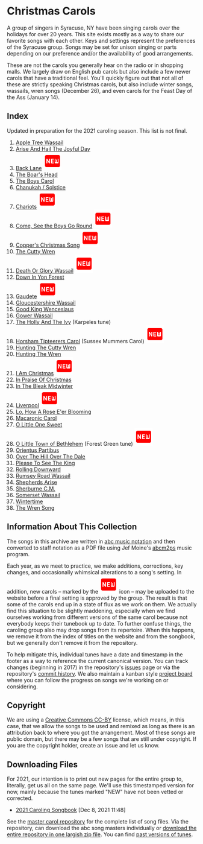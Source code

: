 # Christmas Carols

A group of singers in Syracuse, NY have been singing carols over the holidays for over 20 years. This site exists mostly as a way to share our favorite songs with each other. Keys and settings represent the preferences of the Syracuse group. Songs may be set for unison singing or parts depending on our preference and/or the availability of good arrangements. 

These are not the carols you generally hear on the radio or in shopping malls. We largely draw on English pub carols but also include a few newer carols that have a traditional feel. You'll quickly figure out that not all of these are strictly speaking Christmas carols, but also include winter songs, wassails, wren songs (December 26), and even carols for the Feast Day of the Ass (January 14). 

## Index

Updated in preparation for the 2021 caroling season. This list is not final.

1. [Apple Tree Wassail](pdf/apple-tree-wassail.pdf)
1. [Arise And Hail The Joyful Day](pdf/arise-hail-joyful-day.pdf)
1. [Back Lane](pdf/back-lane.pdf) <img src="img/new.svg" alt="New">
1. [The Boar's Head](pdf/boars-head.pdf)
1. [The Boys Carol](pdf/boys-carol.pdf)
1. [Chanukah / Solstice](pdf/chanukah-solstice.pdf)
1. [Chariots](pdf/chariots__harmony.pdf) <img src="img/new.svg" alt="New">
1. [Come, See the Boys Go Round](pdf/come-see-the-boys-go-round.pdf) <img src="img/new.svg" alt="New">
1. [Copper's Christmas Song](pdf/coppers-christmas-song__harmony.pdf) <img src="img/new.svg" alt="New">
1. [The Cutty Wren](pdf/cutty-wren.pdf)
1. [Death Or Glory Wassail](pdf/death-or-glory-wassail.pdf) <img src="img/new.svg" alt="New">
1. [Down In Yon Forest](pdf/down-in-yon-forest.pdf)
1. [Gaudete](pdf/gaudete.pdf) <img src="img/new.svg" alt="New">
1. [Gloucestershire Wassail](pdf/gloucestershire-wassail.pdf)
1. [Good King Wenceslaus](pdf/good-king-wenceslaus.pdf)
1. [Gower Wassail](pdf/gower-wassail.pdf)
1. [The Holly And The Ivy](pdf/holly-and-ivy-karpeles.pdf) (Karpeles tune)
1. [Horsham Tipteerers Carol](pdf/horsham-tipteerers-carol.pdf) (Sussex Mummers Carol) <img src="img/new.svg" alt="New">
1. [Hunting The Cutty Wren](pdf/hunting-the-cutty-wren.pdf)
1. [Hunting The Wren](pdf/hunting-the-wren.pdf)
1. [I Am Christmas](pdf/i-am-christmas__harmony.pdf) <img src="img/new.svg" alt="New">
1. [In Praise Of Christmas](pdf/in-praise-of-christmas.pdf)
1. [In The Bleak Midwinter](pdf/in-the-bleak-midwinter.pdf)
1. [Liverpool](pdf/liverpool.pdf) <img src="img/new.svg" alt="New">
1. [Lo, How A Rose E'er Blooming](pdf/lo-how-a-rose.pdf)
1. [Macaronic Carol](pdf/macaronic-carol.pdf)
1. [O Little One Sweet](pdf/o-little-one-sweet.pdf)
1. [O Little Town of Bethlehem](pdf/o-little-town-of-bethlehem.pdf) (Forest Green tune) <img src="img/new.svg" alt="New">
1. [Orientus Partibus](pdf/orientus-partibus.pdf)
1. [Over The Hill Over The Dale](pdf/over-the-hill-over-the-dale.pdf)
1. [Please To See The King](pdf/please-to-see-the-king.pdf)
1. [Rolling Downward](pdf/rolling-downward.pdf)
1. [Rumsey Road Wassail](pdf/rumsey-road-wassail.pdf)
1. [Shepherds Arise](pdf/shepherds-arise.pdf)
1. [Sherburne C.M.](pdf/sherburne.pdf)
1. [Somerset Wassail](pdf/somerset-wassail.pdf)
1. [Wintertime](pdf/wintertime.pdf)
1. [The Wren Song](pdf/wren-song.pdf)

## Information About This Collection

The songs in this archive are written in [abc music notation](http://abcnotation.com/) and then converted to staff notation as a PDF file using Jef Moine's [abcm2ps](https://formulae.brew.sh/formula/abcm2ps) music program. 

Each year, as we meet to practice, we make additions, corrections, key changes, and occasionally whimsical alterations to a song's setting. In addition, new carols &ndash; marked by the <img src="img/new.svg" alt="New"> icon &ndash; may be uploaded to the website before a final setting is approved by the group. The result is that some of the carols end up in a state of flux as we work on them. We actually find this situation to be slightly maddening, especially when we find ourselves working from different versions of the same carol because not everybody keeps their tunebook up to date. To further confuse things, the caroling group also may drop songs from its repertoire. When this happens, we remove it from the index of titles on the website and from the songbook, but we generally don't remove it from the repository.

To help mitigate this, individual tunes have a date and timestamp in the footer as a way to reference the current canonical version. You can track changes (beginning in 2017) in the repository's [issues](https://github.com/syracuse-singers/xmas/issues) page or via the repository's [commit history](https://github.com/syracuse-singers/xmas/commits/master). We also maintain a kanban style [project board](https://github.com/syracuse-singers/xmas/projects/1) where you can follow the progress on songs we're working on or considering.

## Copyright

We are using a [Creative Commons CC-BY](https://creativecommons.org/licenses/by/2.0/) license, which means, in this case, that we allow the songs to be used and remixed as long as there is an attribution back to where you got the arrangement. Most of these songs are public domain, but there may be a few songs that are still under copyright. If you are the copyright holder, create an issue and let us know.

## Downloading Files

For 2021, our intention is to print out new pages for the entire group to, literally, get us all on the same page. We'll use this timestamped version for now, mainly because the tunes marked "NEW" have not been vetted or corrected.

- [2021 Caroling Songbook](tunebooks/xmas-2021.pdf) [Dec 8, 2021 11:48]

See the [master carol repository](https://github.com/syracuse-singers/xmas) for the complete list of song files. Via the repository, can download the abc song masters individually or [download the entire repository in one largish zip file](https://github.com/syracuse-singers/xmas/archive/master.zip). You can find [past versions of tunes](https://github.com/syracuse-singers/xmas/releases).

